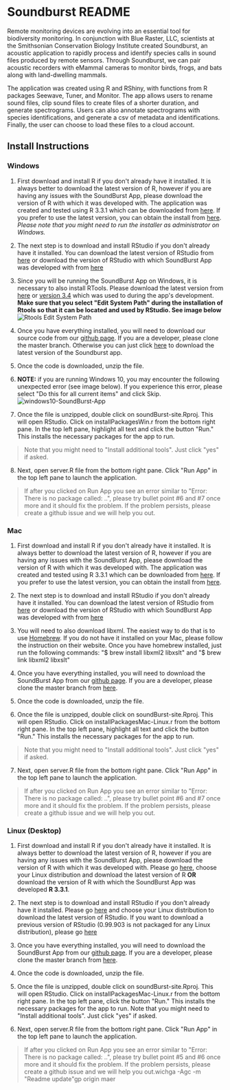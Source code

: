 # Soundburst README

Remote monitoring devices are evolving into an essential tool for biodiversity monitoring. In conjunction with Blue Raster, LLC, scientists at the Smithsonian Conservation Biology Institute created Soundburst, an acoustic application to rapidly process and identify species calls in sound files produced by remote sensors. Through Soundburst, we can pair acoustic recorders with eMammal cameras to monitor birds, frogs, and bats along with land-dwelling mammals. 

The application was created using R and RShiny, with functions from R packages Seewave, Tuner, and Monitor. The app allows users to rename sound files, clip sound files to create files of a shorter duration, and generate spectrograms. Users can also annotate spectrograms with species identifications, and generate a csv of metadata and identifications. Finally, the user can choose to load these files to a cloud account.

## Install Instructions

### Windows

1. First download and install R if you don't already have it installed. It is always better to download the latest version of R, however if you are having any issues with the SoundBurst App, please download the version of R with which it was developed with. The application was created and tested using R 3.3.1 which can be downloaded from [here](https://cran.r-project.org/bin/windows/base/old/3.3.1/R-3.3.1-win.exe). If you prefer to use the latest version, you can obtain the install from [here](https://cran.r-project.org/bin/). _Please note that you might need to run the installer as administrator on Windows._

2. The next step is to download and install RStudio if you don't already have it installed. You can download the latest version of RStudio from [here](https://www.rstudio.com/products/rstudio/download/) or download the version of RStudio with which SoundBurst App was developed with from [here](https://download1.rstudio.org/RStudio-0.99.903.exe)

3. Since you will be running the SoundBurst App on Windows, it is necessary to also install RTools. Please download the latest version from [here](https://cran.r-project.org/bin/windows/Rtools/) or [version 3.4](https://cran.r-project.org/bin/windows/Rtools/Rtools34.exe) which was used to during the app's development. **Make sure that you select "Edit System Path" during the installation of Rtools so that it can be located and used by RStudio. See image below**  
![Rtools Edit System Path](http://blueraster-users.s3.amazonaws.com/cphang/edit-path-rtools)

3. Once you have everything installed, you will need to download our source code from our [github page](https://github.com/blueraster/emammal-soundBurst). If you are a developer, please clone the master branch. Otherwise you can just click [here](https://github.com/blueraster/emammal-soundBurst/archive/master.zip) to download the latest version of the Soundburst app. 

4. Once the code is downloaded, unzip the file. 

5. **NOTE:** if you are running Windows 10, you may encounter the following unexpected error (see image below). If you experience this error, please select "Do this for all current items" and click Skip. ![windows10-SoundBurst-App](http://blueraster-users.s3.amazonaws.com/cphang/windows10-SoundBurst)

6. Once the file is unzipped, double click on soundBurst-site.Rproj. This will open RStudio. Click on installPackagesWin.r from the bottom right pane. In the top left pane, highlight all text and click the button "Run." This installs the necessary packages for the app to run.
> Note that you might need to "Install additional tools". Just click "yes" if asked.

8. Next, open server.R file from the bottom right pane. Click "Run App" in the top left pane to launch the application.

> If after you clicked on Run App you see an error similar to "Error: There is no package called: ..", please try bullet point #6 and #7 once more and it should fix the problem. If the problem persists, please 
> create a github issue and we will help you out.


### Mac

1. First download and install R if you don't already have it installed. It is always better to download the latest version of R, however if you are having any issues with the SoundBurst App, please download the version of R with which it was developed with. The application was created and tested using R 3.3.1 which can be downloaded from [here](https://cran.r-project.org/bin/macosx/old/R-3.3.1.pkg). If you prefer to use the latest version, you can obtain the install from [here](https://cran.r-project.org/bin/). 

2. The next step is to download and install RStudio if you don't already have it installed. You can download the latest version of RStudio from [here](https://www.rstudio.com/products/rstudio/download) or download the version of RStudio with which SoundBurst App was developed with from [here](https://download1.rstudio.org/RStudio-0.99.903.dmg)

3. You will need to also download libxml. The easiest way to do that is to use [Homebrew](http://brew.sh/). If you do not have it installed on your Mac, please follow the instruction on their website. Once you have homebrew installed, just run the following commands: "$ brew install libxml2 libxslt" and "$ brew link libxml2 libxslt"

4. Once you have everything installed, you will need to download the SoundBurst App from our [github page](https://github.com/blueraster/emammal-soundBurst/archive/master.zip). If you are a developer, please clone the master branch from [here](https://github.com/blueraster/emammal-soundBurst). 

5. Once the code is downloaded, unzip the file. 

6. Once the file is unzipped, double click on soundBurst-site.Rproj. This will open RStudio. Click on installPackagesMac-Linux.r from the bottom right pane. In the top left pane, highlight all text and click the button "Run." This installs the necessary packages for the app to run.
> Note that you might need to "Install additional tools". Just click "yes" if asked.

7. Next, open server.R file from the bottom right pane. Click "Run App" in the top left pane to launch the application.

> If after you clicked on Run App you see an error similar to "Error: There is no package called: ..", please try bullet point #6 and #7 once more and it should fix the problem. If the problem persists, please 
> create a github issue and we will help you out.

### Linux (Desktop)

1. First download and install R if you don't already have it installed. It is always better to download the latest version of R, however if you are having any issues with the SoundBurst App, please download the version of R with which it was developed with. Please go [here](https://cran.r-project.org/bin/linux/), choose your Linux distribution and download the latest version of R **OR** download the version of R with which the SoundBurst App was developed **R 3.3.1**.


2. The next step is to download and install RStudio if you don't already have it installed. Please go [here](https://www.rstudio.com/products/rstudio/download/) and choose your Linux distribution to download the latest version of RStudio. If you want to download a previous version of RStudio (0.99.903 is not packaged for any Linux distribution), please go [here](https://download1.rstudio.org/)

3. Once you have everything installed, you will need to download the SoundBurst App from our [github page](https://github.com/blueraster/emammal-soundBurst/archive/master.zip). If you are a developer, please clone the master branch from [here](https://github.com/blueraster/emammal-soundBurst).  

4. Once the code is downloaded, unzip the file. 

5. Once the file is unzipped, double click on soundBurst-site.Rproj. This will open RStudio. Click on installPackagesMac-Linux.r from the bottom right pane. In the top left pane, click the button "Run." This installs the necessary packages for the app to run. Note that you might need to "Install additional tools". Just click "yes" if asked.

6. Next, open server.R file from the bottom right pane. Click "Run App" in the top left pane to launch the application.

> If after you clicked on Run App you see an error similar to "Error: There is no package called: ..", please try bullet point #5 and #6 once more and it should fix the problem. If the problem persists, please 
> create a github issue and we will help you out.wichga -Agc -m "Readme update"gp origin maer
